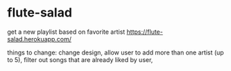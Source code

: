 # flute-salad
get a new playlist based on favorite artist
https://flute-salad.herokuapp.com/

things to change:
change design,
allow user to add more than one artist (up to 5),
filter out songs that are already liked by user,
